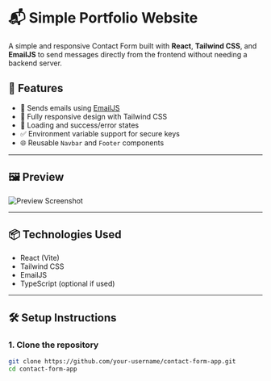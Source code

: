 # 📬 Simple Portfolio Website

A simple and responsive Contact Form built with **React**, **Tailwind CSS**, and **EmailJS** to send messages directly from the frontend without needing a backend server.

## 🚀 Features

- 📧 Sends emails using [EmailJS](https://www.emailjs.com/)
- 🎨 Fully responsive design with Tailwind CSS
- 🔄 Loading and success/error states
- ✅ Environment variable support for secure keys
- 🌐 Reusable `Navbar` and `Footer` components

---

## 🖼️ Preview

![Preview Screenshot](./preview.png) <!-- Replace with actual preview image -->

---

## 📦 Technologies Used

- React (Vite)
- Tailwind CSS
- EmailJS
- TypeScript (optional if used)

---

## 🛠️ Setup Instructions

### 1. Clone the repository

```bash
git clone https://github.com/your-username/contact-form-app.git
cd contact-form-app

